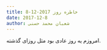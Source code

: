 ```yaml
---
title: خاطره روز 2017-12-8
date: 2017-12-8
author: شعبان محمد حسنی
---
```


امروزم یه روز عادی بود مثل روزای گذشته.